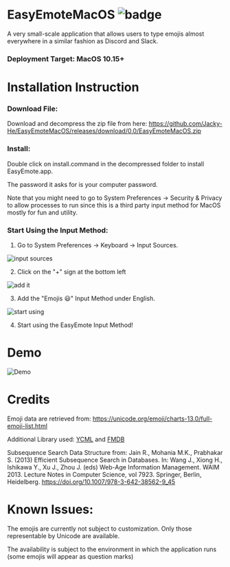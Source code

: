 # EasyEmoteMacOS ![badge](https://img.shields.io/badge/cool-project-green)
A very small-scale application that allows users to type emojis almost everywhere in a similar fashion as Discord and Slack. 

### Deployment Target: MacOS 10.15+

# Installation Instruction

### Download File:
Download and decompress the zip file from here: https://github.com/Jacky-He/EasyEmoteMacOS/releases/download/0.0/EasyEmoteMacOS.zip
### Install:
Double click on install.command in the decompressed folder to install EasyEmote.app.

The password it asks for is your computer password.

Note that you might need to go to System Preferences -> Security & Privacy to allow processes to run since this is a third party input method for MacOS mostly for fun and utility.
### Start Using the Input Method:
1. Go to System Preferences -> Keyboard -> Input Sources.

![input sources](https://user-images.githubusercontent.com/39445499/103815050-c1805f00-5030-11eb-98ab-77d4d1c5b427.png)

2. Click on the "+" sign at the bottom left

![add it](https://user-images.githubusercontent.com/39445499/103815065-cb09c700-5030-11eb-9a1e-5e5a28613bdc.png)

3. Add the "Emojis 😃" Input Method under English.

![start  using](https://user-images.githubusercontent.com/39445499/103815076-d2c96b80-5030-11eb-9a96-6e692b768b65.png)

4. Start using the EasyEmote Input Method!

# Demo
![Demo](https://user-images.githubusercontent.com/39445499/103433088-f9168380-4bb8-11eb-990c-f9140c522ecb.gif)

# Credits
Emoji data are retrieved from: https://unicode.org/emoji/charts-13.0/full-emoji-list.html

Additional Library used: [YCML](https://github.com/yconst/YCML) and [FMDB](https://github.com/ccgus/fmdb)

Subsequence Search Data Structure from:
Jain R., Mohania M.K., Prabhakar S. (2013) Efficient Subsequence Search in Databases. In: Wang J., Xiong H., Ishikawa Y., Xu J., Zhou J. (eds) Web-Age Information Management. WAIM 2013. Lecture Notes in Computer Science, vol 7923. Springer, Berlin, Heidelberg. https://doi.org/10.1007/978-3-642-38562-9_45

# Known Issues:
The emojis are currently not subject to customization. Only those representable by Unicode are available. 

The availability is subject to the environment in which the application runs (some emojis will appear as question marks)

